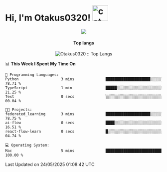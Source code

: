 <h1> Hi, I'm Otakus0320! <img src="https://media.giphy.com/media/mGcNjsfWAjY5AEZNw6/giphy.gif" width="50" alt="cat"></h1>

<p align="center"><a href="https://wakatime.com/@044d69d0-1253-4f60-96b6-5d19a0f9dde5"><img src="https://wakatime.com/badge/user/044d69d0-1253-4f60-96b6-5d19a0f9dde5.svg" /></a></p>

<h4 align="center">Top langs</h4>

<p align="center"><img src="https://github-readme-stats.vercel.app/api/top-langs/?username=Otakus0320&langs_count=10&theme=tokyonight&layout=compact&timestamp={{random_number}}" alt="Otakus0320 :: Top Langs" /></p>

<!--START_SECTION:waka-->
📊 **This Week I Spent My Time On** 

```text
💬 Programming Languages: 
Python                   3 mins              ████████████████████░░░░░   78.71 % 
TypeScript               1 min               █████░░░░░░░░░░░░░░░░░░░░   21.25 % 
Text                     0 secs              ░░░░░░░░░░░░░░░░░░░░░░░░░   00.04 % 

🐱‍💻 Projects: 
federated_learning       3 mins              ████████████████████░░░░░   78.75 % 
ai-flow                  0 secs              ████░░░░░░░░░░░░░░░░░░░░░   16.51 % 
react-flow-learn         0 secs              █░░░░░░░░░░░░░░░░░░░░░░░░   04.74 % 

💻 Operating System: 
Mac                      5 mins              █████████████████████████   100.00 % 
```


 Last Updated on 24/05/2025 01:08:42 UTC
<!--END_SECTION:waka-->

